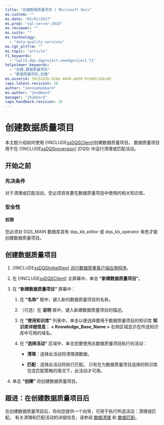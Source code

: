 ```yaml
---
title: "创建数据质量项目 | Microsoft Docs"
ms.custom: ""
ms.date: "03/01/2017"
ms.prod: "sql-server-2016"
ms.reviewer: ""
ms.suite: ""
ms.technology: 
  - "data-quality-services"
ms.tgt_pltfrm: ""
ms.topic: "article"
f1_keywords: 
  - "sql13.dqs.dqproject.newdqproject.f1"
helpviewer_keywords: 
  - "创建,数据质量项目"
  - "数据质量项目,创建"
ms.assetid: 19c52d2b-d28e-4449-ab59-5fe0dc326cd9
caps.latest.revision: 10
author: "JennieHubbard"
ms.author: "jhubbard"
manager: "jhubbard"
caps.handback.revision: 10
---
```

# 创建数据质量项目
  本主题介绍如何使用 [!INCLUDE[ssDQSClient](../includes/ssdqsclient-md.md)]创建数据质量项目。 数据质量项目用于在 [!INCLUDE[ssDQSnoversion](../includes/ssdqsnoversion-md.md)] (DQS) 中运行清理或匹配活动。  
  
##  <a name="BeforeYouBegin"></a> 开始之前  
  
###  <a name="Prerequisites"></a> 先决条件  
 对于清理或匹配活动，您必须具有要在数据质量项目中使用的相关知识库。  
  
###  <a name="Security"></a> 安全性  
  
####  <a name="Permissions"></a> 权限  
 您必须对 DQS_MAIN 数据库具有 dqs_kb_editor 或 dqs_kb_operator 角色才能创建数据质量项目。  
  
##  <a name="Create"></a> 创建数据质量项目  
  
1.  [!INCLUDE[ssDQSInitialStep](../includes/ssdqsinitialstep-md.md)] [运行数据质量客户端应用程序](../data-quality-services/run-the-data-quality-client-application.md)。  
  
2.  在 [!INCLUDE[ssDQSClient](../includes/ssdqsclient-md.md)] 主屏幕中，单击 **“新建数据质量项目”**。  
  
3.  在 **“新建数据质量项目”** 屏幕中：  
  
    1.  在 **“名称”** 框中，键入新的数据质量项目的名称。  
  
    2.  （可选）在 **说明** 框中，键入新建数据质量项目的描述。  
  
    3.  在 **“使用知识库”** 列表中，单击以便选择要用于数据质量项目的知识库  **知识库详细信息︰ \< Knowledge_Base_Name >** 右侧区域显示在所选知识库中可用的域名。  
  
    4.  在 **“选择活动”** 区域中，单击您要使用此数据质量项目执行的活动：  
  
        -   **清理**：选择此活动将清理源数据。  
  
        -   **匹配**：选择此活动将执行匹配。 只有在为数据质量项目选择的知识库包含匹配策略的情况下，此活动才可用。  
  
4.  单击 **“创建”** 将创建数据质量项目。  
  
##  <a name="FollowUp"></a> 跟进：在创建数据质量项目后  
 在创建数据质量项目后，将向您提供一个向导，可用于执行所选活动：清理或匹配。 有关清理和匹配活动的详细信息，请参阅 [数据清理](../data-quality-services/data-cleansing.md) 和 [数据匹配](../data-quality-services/data-matching.md)。  
  
  